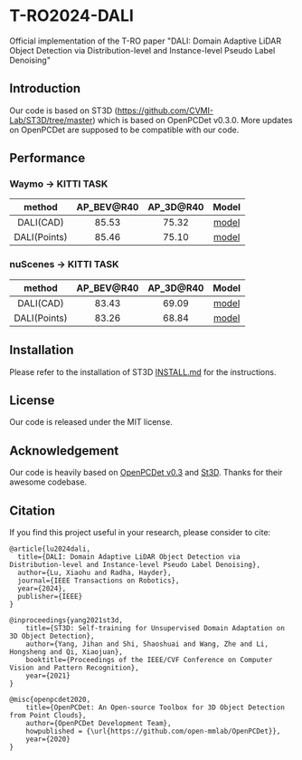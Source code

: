 # T-RO2024-DALI
Official implementation of the T-RO paper "DALI: Domain Adaptive LiDAR Object Detection via Distribution-level and Instance-level Pseudo Label Denoising"

## Introduction
Our code is based on ST3D (https://github.com/CVMI-Lab/ST3D/tree/master) which is based on OpenPCDet v0.3.0. More updates on OpenPCDet are supposed to be compatible with our code.

## Performance
### Waymo -> KITTI TASK
|     method        | AP_BEV@R40 | AP_3D@R40 | Model | 
|:-----------------:|:----------:|:---------:|:-----:|
|    DALI(CAD)      |    85.53   |    75.32  |[model](https://drive.google.com/file/d/1WzVQoue7JUiVmdXOWHJ_tLHGSqRLgV-a/view?usp=sharing)|
|    DALI(Points)   |    85.46   |    75.10  |[model](https://drive.google.com/file/d/1deZbQlRBEoYXaqkfPRqu60AEoZ7BbVfR/view?usp=sharing)|


### nuScenes -> KITTI TASK
|     method        | AP_BEV@R40 | AP_3D@R40 | Model |
|:-----------------:|:----------:|:---------:|:-----:|
|    DALI(CAD)      |    83.43   |    69.09  | [model](https://drive.google.com/file/d/1FfI7LhDIElICmCxAR6dqy0PBLXt24DkL/view?usp=sharing)|
|    DALI(Points)   |    83.26   |    68.84  | [model](https://drive.google.com/file/d/1Ni1s7ctSYvoJgIHWYEltfxarBqbwtjhF/view?usp=sharing)|

## Installation

Please refer to the installation of ST3D [INSTALL.md](https://github.com/CVMI-Lab/ST3D/blob/master/docs/INSTALL.md) for the instructions.

## License

Our code is released under the MIT license.

## Acknowledgement

Our code is heavily based on [OpenPCDet v0.3](https://github.com/open-mmlab/OpenPCDet/commit/e3bec15f1052b4827d942398f20f2db1cb681c01) and [St3D](https://github.com/CVMI-Lab/ST3D/tree/master). Thanks for their awesome codebase.

## Citation

If you find this project useful in your research, please consider to cite:
```
@article{lu2024dali,
  title={DALI: Domain Adaptive LiDAR Object Detection via Distribution-level and Instance-level Pseudo Label Denoising},
  author={Lu, Xiaohu and Radha, Hayder},
  journal={IEEE Transactions on Robotics},
  year={2024},
  publisher={IEEE}
}
```
```
@inproceedings{yang2021st3d,
    title={ST3D: Self-training for Unsupervised Domain Adaptation on 3D Object Detection},
    author={Yang, Jihan and Shi, Shaoshuai and Wang, Zhe and Li, Hongsheng and Qi, Xiaojuan},
    booktitle={Proceedings of the IEEE/CVF Conference on Computer Vision and Pattern Recognition},
    year={2021}
}
```
```
@misc{openpcdet2020,
    title={OpenPCDet: An Open-source Toolbox for 3D Object Detection from Point Clouds},
    author={OpenPCDet Development Team},
    howpublished = {\url{https://github.com/open-mmlab/OpenPCDet}},
    year={2020}
}
```
